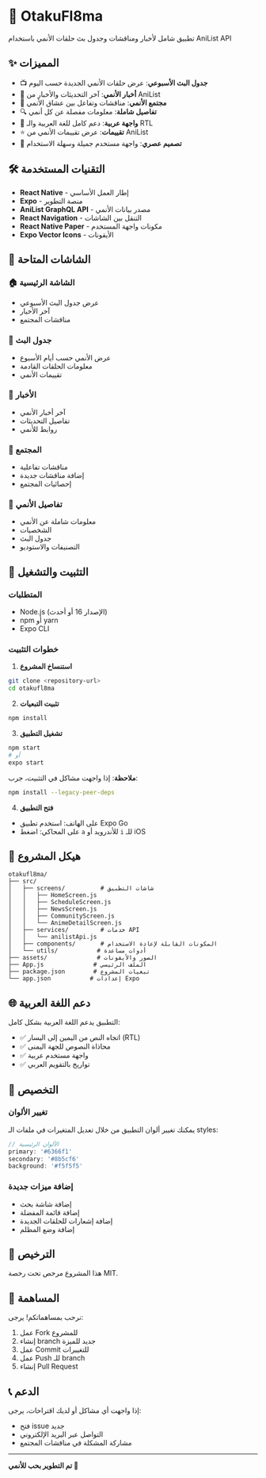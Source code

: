 # 🎌 OtakuFl8ma

تطبيق شامل لأخبار ومناقشات وجدول بث حلقات الأنمي باستخدام AniList API

## ✨ المميزات

- 📺 **جدول البث الأسبوعي**: عرض حلقات الأنمي الجديدة حسب اليوم
- 📰 **أخبار الأنمي**: آخر التحديثات والأخبار من AniList
- 💬 **مجتمع الأنمي**: مناقشات وتفاعل بين عشاق الأنمي
- 🔍 **تفاصيل شاملة**: معلومات مفصلة عن كل أنمي
- 📱 **واجهة عربية**: دعم كامل للغة العربية والـ RTL
- ⭐ **تقييمات**: عرض تقييمات الأنمي من AniList
- 🎨 **تصميم عصري**: واجهة مستخدم جميلة وسهلة الاستخدام

## 🛠️ التقنيات المستخدمة

- **React Native** - إطار العمل الأساسي
- **Expo** - منصة التطوير
- **AniList GraphQL API** - مصدر بيانات الأنمي
- **React Navigation** - التنقل بين الشاشات
- **React Native Paper** - مكونات واجهة المستخدم
- **Expo Vector Icons** - الأيقونات

## 📱 الشاشات المتاحة

### 🏠 الشاشة الرئيسية
- عرض جدول البث الأسبوعي
- آخر الأخبار
- مناقشات المجتمع

### 📅 جدول البث
- عرض الأنمي حسب أيام الأسبوع
- معلومات الحلقات القادمة
- تقييمات الأنمي

### 📰 الأخبار
- آخر أخبار الأنمي
- تفاصيل التحديثات
- روابط للأنمي

### 💬 المجتمع
- مناقشات تفاعلية
- إضافة مناقشات جديدة
- إحصائيات المجتمع

### 📖 تفاصيل الأنمي
- معلومات شاملة عن الأنمي
- الشخصيات
- جدول البث
- التصنيفات والاستوديو

## 🚀 التثبيت والتشغيل

### المتطلبات
- Node.js (الإصدار 16 أو أحدث)
- npm أو yarn
- Expo CLI

### خطوات التثبيت

1. **استنساخ المشروع**
```bash
git clone <repository-url>
cd otakufl8ma
```

2. **تثبيت التبعيات**
```bash
npm install
```

3. **تشغيل التطبيق**
```bash
npm start
# أو
expo start
```

**ملاحظة**: إذا واجهت مشاكل في التثبيت، جرب:
```bash
npm install --legacy-peer-deps
```

4. **فتح التطبيق**
- على الهاتف: استخدم تطبيق Expo Go
- على المحاكي: اضغط `a` للأندرويد أو `i` للـ iOS

## 📁 هيكل المشروع

```
otakufl8ma/
├── src/
│   ├── screens/          # شاشات التطبيق
│   │   ├── HomeScreen.js
│   │   ├── ScheduleScreen.js
│   │   ├── NewsScreen.js
│   │   ├── CommunityScreen.js
│   │   └── AnimeDetailScreen.js
│   ├── services/         # خدمات API
│   │   └── anilistApi.js
│   ├── components/       # المكونات القابلة لإعادة الاستخدام
│   └── utils/           # أدوات مساعدة
├── assets/              # الصور والأيقونات
├── App.js              # الملف الرئيسي
├── package.json        # تبعيات المشروع
└── app.json           # إعدادات Expo
```

## 🌐 دعم اللغة العربية

التطبيق يدعم اللغة العربية بشكل كامل:
- ✅ اتجاه النص من اليمين إلى اليسار (RTL)
- ✅ محاذاة النصوص للجهة اليمنى
- ✅ واجهة مستخدم عربية
- ✅ تواريخ بالتقويم العربي

## 🔧 التخصيص

### تغيير الألوان
يمكنك تغيير ألوان التطبيق من خلال تعديل المتغيرات في ملفات الـ styles:

```javascript
// الألوان الرئيسية
primary: '#6366f1'
secondary: '#8b5cf6'
background: '#f5f5f5'
```

### إضافة ميزات جديدة
- إضافة شاشة بحث
- إضافة قائمة المفضلة
- إضافة إشعارات للحلقات الجديدة
- إضافة وضع المظلم

## 📄 الترخيص

هذا المشروع مرخص تحت رخصة MIT.

## 🤝 المساهمة

نرحب بمساهماتكم! يرجى:
1. عمل Fork للمشروع
2. إنشاء branch جديد للميزة
3. عمل Commit للتغييرات
4. عمل Push للـ branch
5. إنشاء Pull Request

## 📞 الدعم

إذا واجهت أي مشاكل أو لديك اقتراحات، يرجى:
- فتح issue جديد
- التواصل عبر البريد الإلكتروني
- مشاركة المشكلة في مناقشات المجتمع

---

**تم التطوير بحب للأنمي 🎌**

